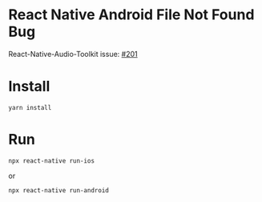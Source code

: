 # React Native Android File Not Found Bug

React-Native-Audio-Toolkit issue: [#201](https://github.com/react-native-community/react-native-audio-toolkit/issues/201)

# Install
```
yarn install
```

# Run
```
npx react-native run-ios
```
or
```
npx react-native run-android
```